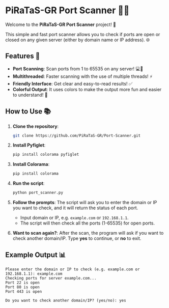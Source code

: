 # PiRaTaS-GR Port Scanner 🏴‍☠️

Welcome to the **PiRaTaS-GR Port Scanner** project! 🎉

This simple and fast port scanner allows you to check if ports are open or closed on any given server (either by domain name or IP address). 🌐

## Features 🚀

- **Port Scanning**: Scan ports from 1 to 65535 on any server! 💻🔌
- **Multithreaded**: Faster scanning with the use of multiple threads! ⚡
- **Friendly Interface**: Get clear and easy-to-read results! ✅
- **Colorful Output**: It uses colors to make the output more fun and easier to understand! 🎨

## How to Use 📚

1. **Clone the repository**:
    ```bash
    git clone https://github.com/PiRaTaS-GR/Port-Scanner.git
    ```

2. **Install Pyfiglet**:
    ```bash
    pip install colorama pyfiglet
    ```

3. **Install Colorama**:
    ```bash
    pip install colorama
    ```
4. **Run the script**:
    ```bash
    python port_scanner.py
    ```

5. **Follow the prompts**: The script will ask you to enter the domain or IP you want to check, and it will return the status of each port.

    - Input domain or IP, e.g. `example.com` or `192.168.1.1`.
    - The script will then check all the ports (1-65535) for open ports.

6. **Want to scan again?**: After the scan, the program will ask if you want to check another domain/IP. Type **yes** to continue, or **no** to exit.

## Example Output 📊

```text
Please enter the domain or IP to check (e.g. example.com or 192.168.1.1): example.com
Checking ports for server example.com...
Port 22 is open
Port 80 is open
Port 443 is open

Do you want to check another domain/IP? (yes/no): yes
